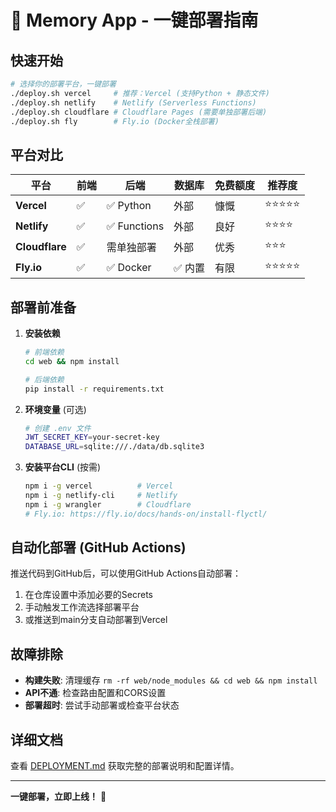 # 🚀 Memory App - 一键部署指南

## 快速开始

```bash
# 选择你的部署平台，一键部署
./deploy.sh vercel     # 推荐：Vercel (支持Python + 静态文件)
./deploy.sh netlify    # Netlify (Serverless Functions)
./deploy.sh cloudflare # Cloudflare Pages (需要单独部署后端)
./deploy.sh fly        # Fly.io (Docker全栈部署)
```

## 平台对比

| 平台 | 前端 | 后端 | 数据库 | 免费额度 | 推荐度 |
|------|------|------|--------|----------|--------|
| **Vercel** | ✅ | ✅ Python | 外部 | 慷慨 | ⭐⭐⭐⭐⭐ |
| **Netlify** | ✅ | ✅ Functions | 外部 | 良好 | ⭐⭐⭐⭐ |
| **Cloudflare** | ✅ | 需单独部署 | 外部 | 优秀 | ⭐⭐⭐ |
| **Fly.io** | ✅ | ✅ Docker | ✅ 内置 | 有限 | ⭐⭐⭐⭐⭐ |

## 部署前准备

1. **安装依赖**
   ```bash
   # 前端依赖
   cd web && npm install
   
   # 后端依赖
   pip install -r requirements.txt
   ```

2. **环境变量** (可选)
   ```bash
   # 创建 .env 文件
   JWT_SECRET_KEY=your-secret-key
   DATABASE_URL=sqlite:///./data/db.sqlite3
   ```

3. **安装平台CLI** (按需)
   ```bash
   npm i -g vercel          # Vercel
   npm i -g netlify-cli     # Netlify
   npm i -g wrangler        # Cloudflare
   # Fly.io: https://fly.io/docs/hands-on/install-flyctl/
   ```

## 自动化部署 (GitHub Actions)

推送代码到GitHub后，可以使用GitHub Actions自动部署：

1. 在仓库设置中添加必要的Secrets
2. 手动触发工作流选择部署平台
3. 或推送到main分支自动部署到Vercel

## 故障排除

- **构建失败**: 清理缓存 `rm -rf web/node_modules && cd web && npm install`
- **API不通**: 检查路由配置和CORS设置
- **部署超时**: 尝试手动部署或检查平台状态

## 详细文档

查看 [DEPLOYMENT.md](./DEPLOYMENT.md) 获取完整的部署说明和配置详情。

---

**一键部署，立即上线！** 🎉